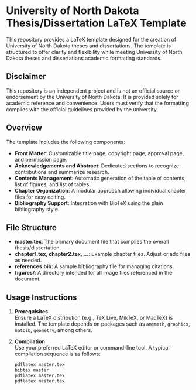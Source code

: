 # University of North Dakota Thesis/Dissertation LaTeX Template

This repository provides a LaTeX template designed for the creation of University of North Dakota theses and dissertations. The template is structured to offer clarity and flexibility while meeting University of North Dakota theses and dissertations academic formatting standards.
## Disclaimer

This repository is an independent project and is not an official source or endorsement by the University of North Dakota. It is provided solely for academic reference and convenience. Users must verify that the formatting complies with the official guidelines provided by the university.

## Overview

The template includes the following components:

- **Front Matter**: Customizable title page, copyright page, approval page, and permission page.
- **Acknowledgements and Abstract**: Dedicated sections to recognize contributions and summarize research.
- **Contents Management**: Automatic generation of the table of contents, list of figures, and list of tables.
- **Chapter Organization**: A modular approach allowing individual chapter files for easy editing.
- **Bibliography Support**: Integration with BibTeX using the plain bibliography style.

## File Structure

- **master.tex**: The primary document file that compiles the overall thesis/dissertation.
- **chapter1.tex, chapter2.tex, ...**: Example chapter files. Adjust or add files as needed.
- **references.bib**: A sample bibliography file for managing citations.
- **figures/**: A directory intended for all image files referenced in the document.

## Usage Instructions

1. **Prerequisites**  
   Ensure a LaTeX distribution (e.g., TeX Live, MikTeX, or MacTeX) is installed. The template depends on packages such as `amsmath`, `graphicx`, `natbib`, `geometry`, among others.

2. **Compilation**  
   Use your preferred LaTeX editor or command-line tool. A typical compilation sequence is as follows:
   ```bash
   pdflatex master.tex
   bibtex master
   pdflatex master.tex
   pdflatex master.tex
